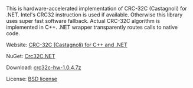 This is hardware-accelerated implementation of CRC-32C (Castagnoli) for .NET.
Intel's CRC32 instruction is used if available. Otherwise this library uses super fast software fallback.
Actual CRC-32C algorithm is implemented in C++. .NET wrapper transparently routes calls to native code.

Website: [CRC-32C (Castagnoli) for C++ and .NET](http://crc32c.angeloflogic.com/)

NuGet: [Crc32C.NET](https://www.nuget.org/packages/Crc32C.NET/)

Download: [crc32c-hw-1.0.4.7z](http://crc32c.angeloflogic.com/download/crc32c-hw-1.0.4.7z)

License: [BSD license](http://crc32c.angeloflogic.com/license-net/)
